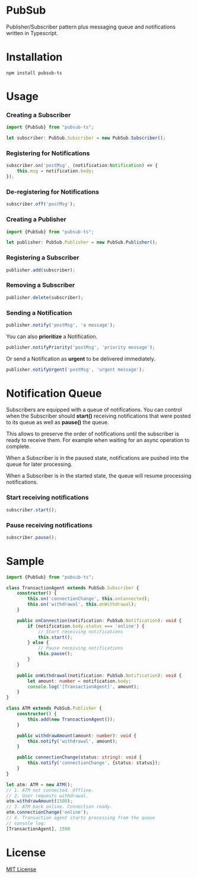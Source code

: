 # PubSub
Publisher/Subscriber pattern plus messaging queue and notifications written in Typescript.

# Installation
```
npm install pubsub-ts
```

# Usage

### Creating a Subscriber
```typescript
import {PubSub} from "pubsub-ts";

let subscriber: PubSub.Subscriber = new PubSub.Subscriber();
```

### Registering for Notifications
```typescript
subscriber.on('postMsg', (notification:Notification) => {
    this.msg = notification.body;
});
```
### De-registering for Notifications
```typescript
subscriber.off('postMsg');
```

### Creating a Publisher
```typescript
import {PubSub} from "pubsub-ts";

let publisher: PubSub.Publisher = new PubSub.Publisher();
```
### Registering a Subscriber
```typescript
publisher.add(subscriber);
```

### Removing a Subscriber
```typescript
publisher.delete(subscriber);
```

### Sending a Notification
```typescript
publisher.notify('postMsg', 'a message');
```
You can also **prioritize** a Notification.
```typescript
publisher.notifyPriority('postMsg', 'priority message');
```
Or send a Notification as **urgent** to be delivered immediately.
```typescript
publisher.notifyUrgent('postMsg', 'urgent message');
```

# Notification Queue
Subscribers are equipped with a queue of notifications. You can control when the Subscriber should **start()** receiving notifications that were posted to its queue as well as **pause()** the queue.

This allows to preserve the order of notifications until the subscriber is ready to receive them. For example when waiting for an async operation to complete.

When a Subscriber is in the paused state, notifications are pushed into the queue for later processing.

When a Subscriber is in the started state, the queue will resume processing notifications.

### Start receiving notifications
```typescript
subscriber.start();
```

### Pause receiving notifications
```typescript
subscriber.pause();
```

# Sample

```typescript
import {PubSub} from "pubsub-ts";

class TransactionAgent extends PubSub.Subscriber {
    constructor() {
        this.on('connectionChange', this.onConnected);
        this.on('withdrawal', this.onWithdrawal);
    }

    public onConnection(notification: PubSub.Notification): void {
        if (notification.body.status === 'online') {
            // Start receiving notifications
            this.start();
        } else {
            // Pause receiving notifications
            this.pause();
        }
    }

    public onWithdrawal(notification: PubSub.Notification): void {
        let amount: number = notification.body;
        console.log('[TransactionAgent]', amount);
    }
}

class ATM extends PubSub.Publisher {
    constructor() {
        this.add(new TransactionAgent());
    }

    public withdrawAmount(amount: number): void {
        this.notify('withdrawal', amount);
    }

    public connectionChange(status: string): void {
        this.notify('connectionChange', {status: status});
    }
}
```

```typescript
let atm: ATM = new ATM();
// 1. ATM not connected. Offline.
// 2. User requests withdrawal.
atm.withdrawAmount(1500);
// 3. ATM back online. Connection ready.
atm.connectionChange('online');
// 4. Transaction agent starts processing from the queue
// console log:
[TransactionAgent], 1500
```
# License
[MIT License](https://raw.githubusercontent.com/rgr-myrg/pubsub-ts/master/LICENSE)
